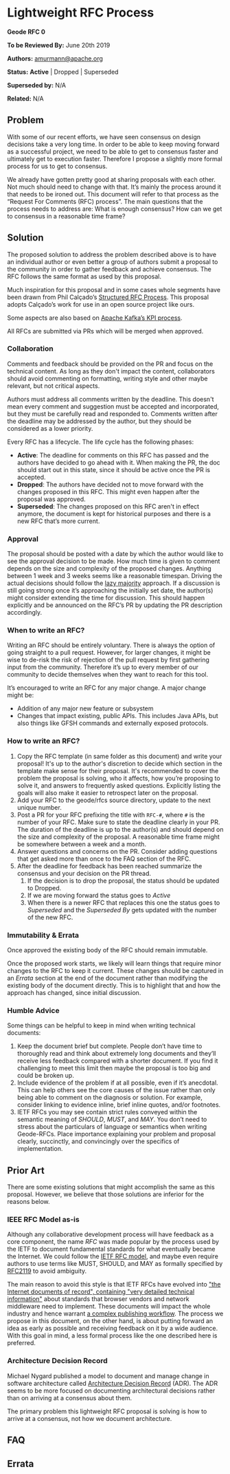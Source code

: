 # Lightweight RFC Process

**Geode RFC 0**

**To be Reviewed By:** June 20th 2019

**Authors:** amurmann@apache.org

**Status:** **Active** | Dropped | Superseded

**Superseded by:** N/A

**Related:** N/A


## Problem
With some of our recent efforts, we have seen consensus on design decisions take a very long time. In order to be able to keep moving forward as a successful project, we need to be able to get to consensus faster and ultimately get to execution faster. Therefore I propose a slightly more formal process for us to get to consensus.

We already have gotten pretty good at sharing proposals with each other. Not much should need to change with that. It’s mainly the process around it that needs to be ironed out. This document will refer to that process as the “Request For Comments (RFC) process”.
The main questions that the process needs to address are:
What is enough consensus?
How can we get to consensus in a reasonable time frame?

## Solution
The proposed solution to address the problem described above is to have an individual author or even better a group of authors submit a proposal to the community in order to gather feedback and achieve consensus. The RFC follows the same format as used by this proposal.

Much inspiration for this proposal and in some cases whole segments have been drawn from Phil Calçado’s [Structured RFC Process](https://philcalcado.com/2018/11/19/a_structured_rfc_process.html). This proposal adopts Calçado’s work for use in an open source project like ours. 

Some aspects are also based on [Apache Kafka’s KPI process](https://cwiki.apache.org/confluence/display/KAFKA/Kafka+Improvement+Proposals).

All RFCs are submitted via PRs which will be merged when approved.

### Collaboration
Comments and feedback should be provided on the PR and focus on the technical content. As long as they don't impact the content, collaborators should avoid commenting on formatting, writing style and other maybe relevant, but not critical aspects.

Authors must address all comments written by the deadline. This doesn't mean every comment and suggestion must be accepted and incorporated, but they must be carefully read and responded to. Comments written after the deadline may be addressed by the author, but they should be considered as a lower priority.

Every RFC has a lifecycle. The life cycle has the following phases:
* **Active**: The deadline for comments on this RFC has passed and the authors have decided to go ahead with it. When making the PR, the doc should start out in this state, since it should be active once the PR is accepted.
* **Dropped**: The authors have decided not to move forward with the changes proposed in this RFC. This might even happen after the proposal was approved.
* **Superseded**: The changes proposed on this RFC aren't in effect anymore, the document is kept for historical purposes and there is a new RFC that’s more current.

### Approval
The proposal should be posted with a date by which the author would like to see the approval decision to be made. How much time is given to comment depends on the size and complexity of the proposed changes. Anything between 1 week and 3 weeks seems like a reasonable timespan. Driving the actual decisions should follow the [lazy majority](https://cwiki.apache.org/confluence/display/KAFKA/Bylaws#Bylaws-Approvals) approach. If a discussion is still going strong once it’s approaching the initially set date, the author(s) might consider extending the time for discussion. This should happen explicitly and be announced on the RFC’s PR by updating the PR description accordingly.

### When to write an RFC?
Writing an RFC should be entirely voluntary. There is always the option of going straight to a pull request. However, for larger changes, it might be wise to de-risk the risk of rejection of the pull request by first gathering input from the community. Therefore it’s up to every member of our community to decide themselves when they want to reach for this tool.

It’s encouraged to write an RFC for any major change. A major change might be:
* Addition of any major new feature or subsystem
* Changes that impact existing, public APIs. This includes Java APIs, but also things like GFSH commands and externally exposed protocols.

### How to write an RFC?
1. Copy the RFC template (in same folder as this document) and write your proposal! It's up to the author's discretion to decide which section in the template make sense for their proposal. It's recommended to cover the problem the proposal is solving, who it affects, how you’re proposing to solve it, and answers to frequently asked questions. Explicitly listing the goals will also make it easier to retrospect later on the proposal.
2. Add your RFC to the geode/rfcs source directory, update to the next unique number. 
3. Post a PR for your RFC prefixing the title with `RFC-#`, where `#` is the number of your RFC. Make sure to state the deadline clearly in your PR. 
The duration of the deadline is up to the author(s) and should depend on the size and complexity of the proposal. A reasonable time frame might be somewhere between a week and a month.
4. Answer questions and concerns on the PR. Consider adding questions that get asked more than once to the FAQ section of the RFC.
5. After the deadline for feedback has been reached summarize the consensus and your decision on the PR  thread. 
    1. If the decision is to drop the proposal, the status should be updated to Dropped. 
    2. If we are moving forward the status goes to *Active*
    3. When there is a newer RFC that replaces this one the status goes to *Superseded* and the *Superseded By* gets updated with the number of the new RFC.
    
### Immutability & Errata
Once approved the existing body of the RFC should remain immutable. 

Once the proposed work starts, we likely will learn things that require minor changes to the RFC to keep it current. These changes should be captured in an *Errata* section at the end of the document rather than modifying the existing body of the  document directly. This is to  highlight that and how the approach has changed, since initial discussion.

### Humble Advice
Some things can be helpful to keep in mind when writing technical documents:

1. Keep the document brief but complete. People don’t have time to thoroughly read and think about extremely long documents and they’ll receive less feedback compared with a shorter document. If you find it challenging to meet this limit then maybe the proposal is too big and could be broken up.
2. Include evidence of the problem if at all possible, even if it’s anecdotal. This can help others see the core causes of the issue rather than only being able to comment on the diagnosis or solution. For example, consider linking to evidence inline, brief inline quotes, and/or footnotes.
3. IETF RFCs you may see contain strict rules conveyed within the semantic meaning of *SHOULD*, *MUST*, and *MAY*. You don’t need to stress about the particulars of language or semantics when writing Geode-RFCs. Place importance explaining your problem and proposal clearly, succinctly, and convincingly over the specifics of implementation.

## Prior Art
There are some existing solutions that might accomplish the same as this proposal. However, we believe that those solutions are inferior for the reasons below.

### IEEE RFC Model as-is
Although any collaborative development process will have feedback as a core component, the name *RFC* was made popular by the process used by the IETF to document fundamental standards for what eventually became the Internet. We could follow the [IETF RFC model](http://www.livinginternet.com/i/ia_rfc.htm), and maybe even require authors to use terms like MUST, SHOULD, and MAY as formally specified by [RFC2119](https://www.ietf.org/rfc/rfc2119.txt) to avoid ambiguity. 

The main reason to avoid this style is that IETF RFCs have evolved into ["the Internet documents of record", containing "very detailed technical information"](https://www.livinginternet.com/i/ia_rfc_invent.htm) about standards that browser vendors and network middleware need to implement. These documents will impact the whole industry and hence warrant [a complex publishing workflow](https://www.rfc-editor.org/wp-content/uploads/rfc-editor-process.gif). The process we propose in this document, on the other hand, is about putting forward an idea as early as possible and receiving feedback on it by a wide audience. With this goal in mind, a less formal process like the one described here is preferred.

### Architecture Decision Record
Michael Nygard published a model to document and manage change in software architecture called [Architecture Decision Record](http://thinkrelevance.com/blog/2011/11/15/documenting-architecture-decisions) (ADR). The ADR seems to be more focused on documenting architectural decisions rather than on arriving at a consensus about them.

The primary problem this lightweight RFC proposal is solving is how to arrive at a consensus, not how we document architecture.

## FAQ
## Errata
